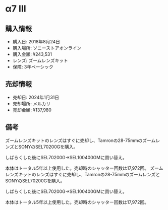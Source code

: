 # α7 III
## 購入情報
- 購入日: 2018年8月24日
- 購入場所: ソニーストアオンライン
- 購入金額: ¥243,531
- レンズ: ズームレンズキット
- 保障: 3年ベーシック
## 売却情報
- 売却日: 2024年1月31日
- 売却場所: メルカリ
- 売却金額: ¥137,980
## 備考
ズームレンズキットのレンズはすぐに売却し、Tamronの28-75mmのズームレンズとSONYのSEL70200Gを購入。

しばらくした後にSEL70200G→SEL100400GMに買い替え。

本体はトータル5年以上使用した。売却時のシャッター回数は17,972回。
ズームレンズキットのレンズはすぐに売却し、Tamronの28-75mmのズームレンズとSONYのSEL70200Gを購入。

しばらくした後にSEL70200G→SEL100400GMに買い替え。

本体はトータル5年以上使用した。売却時のシャッター回数は17,972回。